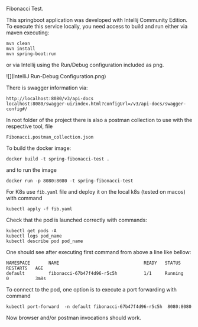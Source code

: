 Fibonacci Test.

This springboot application was developed with  Intellij Community Edition.
To execute this service locally, you need access to build and run either via
 maven executing: 
```
mvn clean
mvn install
mvn spring-boot:run
```
or via Intellij using the Run/Debug configuration included as png. 

![](IntelliJ Run-Debug Configuration.png)

There is swagger information via:
```
http://localhost:8080/v3/api-docs
localhost:8080/swagger-ui/index.html?configUrl=/v3/api-docs/swagger-config#/
```

In root folder of the project there is also a postman collection to use with the respective tool, file
```
Fibonacci.postman_collection.json
```
To build the docker image:
```
docker build -t spring-fibonacci-test .
```
and to run the image 
```
docker run -p 8080:8080 -t spring-fibonacci-test
```
For K8s use ```fib.yaml``` file and deploy it on the local k8s (tested on macos) with command 

```kubectl apply -f fib.yaml```

Check that the pod is launched correctly with commands:

```
kubectl get pods -A
kubectl logs pod_name
kubectl describe pod pod_name
```

One should see after executing first command from above a line like bellow:

```
NAMESPACE       NAME                                READY   STATUS    RESTARTS   AGE
default         fibonacci-67b47f4d96-r5c5h          1/1     Running   0          3m8s
```

To connect to the pod, one option is to execute a port forwarding with command

```
kubectl port-forward  -n default fibonacci-67b47f4d96-r5c5h  8080:8080
```
Now browser and/or postman invocations should work.